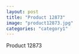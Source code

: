```yaml
---
layout: post
title: "Product 12873"
image: "product12873.jpg"
categories: "category1"
---
```

Product 12873
